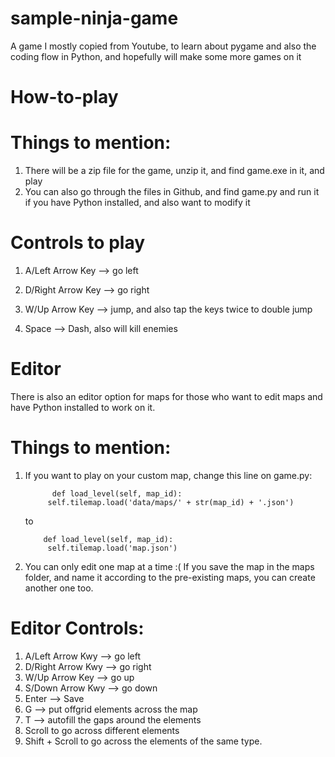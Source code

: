 # sample-ninja-game
A game I mostly copied from Youtube, to learn about pygame and also the coding flow in Python, and hopefully will make some more games on it

# How-to-play
# Things to mention:
1. There will be a zip file for the game, unzip it, and find game.exe in it, and play
2. You can also go through the files in Github, and find game.py and run it if you have Python installed, and also want to modify it

# Controls to play   
1. A/Left Arrow Key --> go left

2. D/Right Arrow Key --> go right

3. W/Up Arrow Key --> jump, and also tap the keys twice to double jump

4. Space --> Dash, also will kill enemies

# Editor
There is also an editor option for maps for those who want to edit maps and have Python installed to work on it. 
# Things to mention:
1. If you want to play on your custom map, change this line on game.py:
   ```
         def load_level(self, map_id):
        self.tilemap.load('data/maps/' + str(map_id) + '.json')
   ```
   to
   ```
       def load_level(self, map_id):
        self.tilemap.load('map.json')
   ```
3. You can only edit one map at a time :( If you save the map in the maps folder, and name it according to the pre-existing maps, you can create another one too.

# Editor Controls:
1. A/Left Arrow Kwy --> go left
2. D/Right Arrow Kwy --> go right
3. W/Up Arrow Key --> go up
4. S/Down Arrow Kwy --> go down
5. Enter --> Save
6. G --> put offgrid elements across the map
7. T --> autofill the gaps around the elements
8. Scroll to go across different elements
9. Shift + Scroll to go across the elements of the same type.
